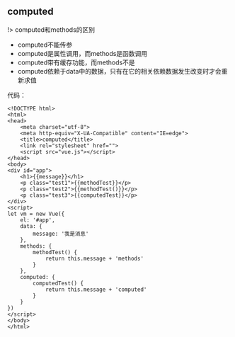## computed

!> computed和methods的区别

- computed不能传参 
- computed是属性调用，而methods是函数调用
- computed带有缓存功能，而methods不是
- computed依赖于data中的数据，只有在它的相关依赖数据发生改变时才会重新求值

代码：

    <!DOCTYPE html>
    <html>
    <head>
        <meta charset="utf-8">
        <meta http-equiv="X-UA-Compatible" content="IE=edge">
        <title>computed</title>
        <link rel="stylesheet" href="">
        <script src="vue.js"></script>
    </head>
    <body>
    <div id="app">
        <h1>{{message}}</h1>
        <p class="test1">{{methodTest}}</p>
        <p class="test2">{{methodTest()}}</p>
        <p class="test3">{{computedTest}}</p>
    </div>
    <script>
    let vm = new Vue({
        el: '#app',
        data: {
            message: '我是消息'
        },
        methods: {
            methodTest() {
                return this.message + 'methods'
            }
        },
        computed: {
            computedTest() {
                return this.message + 'computed'
            }
        }
    })
    </script>
    </body>
    </html>